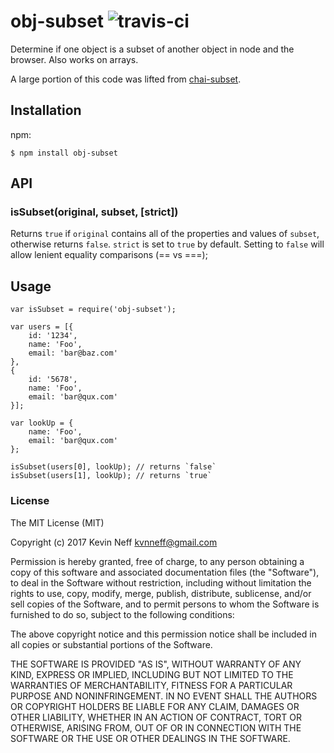 # obj-subset ![travis-ci](https://travis-ci.org/kvnneff/obj-subset.svg?branch=master)

Determine if one object is a subset of another object in node and the browser.  Also works on arrays.

A large portion of this code was lifted from [chai-subset](https://github.com/e-conomic/chai-subset).

## Installation

npm:

    $ npm install obj-subset

## API

### isSubset(original, subset, [strict])

Returns `true` if `original` contains all of the properties and values of
`subset`, otherwise returns `false`.  `strict` is set to `true` by default.
Setting to `false` will allow lenient equality comparisons (== vs ===);

## Usage

    var isSubset = require('obj-subset');

    var users = [{
        id: '1234',
        name: 'Foo',
        email: 'bar@baz.com'
    },
    {
        id: '5678',
        name: 'Foo',
        email: 'bar@qux.com'
    }];

    var lookUp = {
        name: 'Foo',
        email: 'bar@qux.com'
    };

    isSubset(users[0], lookUp); // returns `false`
    isSubset(users[1], lookUp); // returns `true`

### License

The MIT License (MIT)

Copyright (c) 2017 Kevin Neff <kvnneff@gmail.com>

Permission is hereby granted, free of charge, to any person obtaining a copy
of this software and associated documentation files (the "Software"), to deal
in the Software without restriction, including without limitation the rights
to use, copy, modify, merge, publish, distribute, sublicense, and/or sell
copies of the Software, and to permit persons to whom the Software is
furnished to do so, subject to the following conditions:

The above copyright notice and this permission notice shall be included in
all copies or substantial portions of the Software.

THE SOFTWARE IS PROVIDED "AS IS", WITHOUT WARRANTY OF ANY KIND, EXPRESS OR
IMPLIED, INCLUDING BUT NOT LIMITED TO THE WARRANTIES OF MERCHANTABILITY,
FITNESS FOR A PARTICULAR PURPOSE AND NONINFRINGEMENT. IN NO EVENT SHALL THE
AUTHORS OR COPYRIGHT HOLDERS BE LIABLE FOR ANY CLAIM, DAMAGES OR OTHER
LIABILITY, WHETHER IN AN ACTION OF CONTRACT, TORT OR OTHERWISE, ARISING FROM,
OUT OF OR IN CONNECTION WITH THE SOFTWARE OR THE USE OR OTHER DEALINGS IN
THE SOFTWARE.
